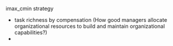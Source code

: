 imax_cmin strategy
- task richness by compensation (How good managers allocate organizational resources to build and maintain organizational capabilities?)
- 